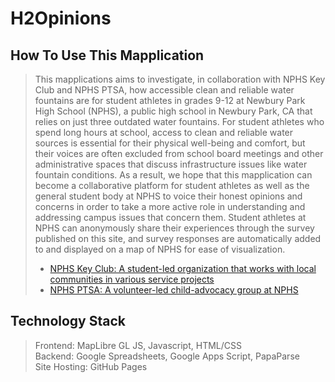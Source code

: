 # H2Opinions 

## How To Use This Mapplication
> This mapplications aims to investigate, in collaboration with NPHS Key Club and NPHS PTSA, how accessible clean and reliable water fountains are for student athletes in grades 9-12 at Newbury Park High School (NPHS), a public high school in Newbury Park, CA that relies on just three outdated water fountains. For student athletes who spend long hours at school, access to clean and reliable water sources is essential for their physical well-being and comfort, but their voices are often excluded from school board meetings and other administrative spaces that discuss infrastructure issues like water fountain conditions. As a result, we hope that this mapplication can become a collaborative platform for student athletes as well as the general student body at NPHS to voice their honest opinions and concerns in order to take a more active role in understanding and addressing campus issues that concern them. Student athletes at NPHS can anonymously share their experiences through the survey published on this site, and survey responses are automatically added to and displayed on a map of NPHS for ease of visualization.
>
> - [NPHS Key Club: A student-led organization that works with local communities in various service projects](https://sites.google.com/view/nphskeyclub/club)
> - [NPHS PTSA: A volunteer-led child-advocacy group at NPHS](https://www.newburyparkhsptsa.org/) 

## Technology Stack
> Frontend: MapLibre GL JS, Javascript, HTML/CSS<br>
Backend: Google Spreadsheets, Google Apps Script, PapaParse<br>
Site Hosting: GitHub Pages<br>